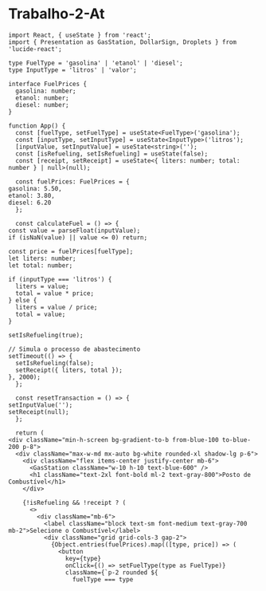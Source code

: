 # Trabalho-2-At

    import React, { useState } from 'react';
    import { Presentation as GasStation, DollarSign, Droplets } from 'lucide-react';

    type FuelType = 'gasolina' | 'etanol' | 'diesel';
    type InputType = 'litros' | 'valor';

    interface FuelPrices {
      gasolina: number;
      etanol: number;
      diesel: number;
    }

    function App() {
      const [fuelType, setFuelType] = useState<FuelType>('gasolina');
      const [inputType, setInputType] = useState<InputType>('litros');
      [inputValue, setInputValue] = useState<string>('');
      const [isRefueling, setIsRefueling] = useState(false);
      const [receipt, setReceipt] = useState<{ liters: number; total: number } | null>(null);

      const fuelPrices: FuelPrices = {
    gasolina: 5.50,
    etanol: 3.80,
    diesel: 6.20
      };

      const calculateFuel = () => {
    const value = parseFloat(inputValue);
    if (isNaN(value) || value <= 0) return;

    const price = fuelPrices[fuelType];
    let liters: number;
    let total: number;

    if (inputType === 'litros') {
      liters = value;
      total = value * price;
    } else {
      liters = value / price;
      total = value;
    }

    setIsRefueling(true);
    
    // Simula o processo de abastecimento
    setTimeout(() => {
      setIsRefueling(false);
      setReceipt({ liters, total });
    }, 2000);
      };

      const resetTransaction = () => {
    setInputValue('');
    setReceipt(null);
      };

      return (
    <div className="min-h-screen bg-gradient-to-b from-blue-100 to-blue-200 p-8">
      <div className="max-w-md mx-auto bg-white rounded-xl shadow-lg p-6">
        <div className="flex items-center justify-center mb-6">
          <GasStation className="w-10 h-10 text-blue-600" />
          <h1 className="text-2xl font-bold ml-2 text-gray-800">Posto de Combustível</h1>
        </div>

        {!isRefueling && !receipt ? (
          <>
            <div className="mb-6">
              <label className="block text-sm font-medium text-gray-700 mb-2">Selecione o Combustível</label>
              <div className="grid grid-cols-3 gap-2">
                {Object.entries(fuelPrices).map(([type, price]) => (
                  <button
                    key={type}
                    onClick={() => setFuelType(type as FuelType)}
                    className={`p-2 rounded ${
                      fuelType === type
